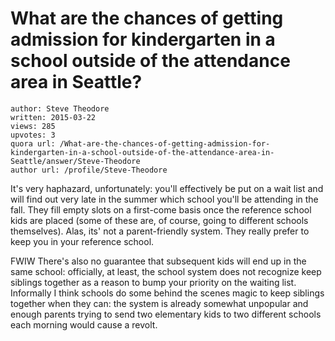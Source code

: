 # What are the chances of getting admission for kindergarten in a school outside of the attendance area in Seattle?

	author: Steve Theodore
	written: 2015-03-22
	views: 285
	upvotes: 3
	quora url: /What-are-the-chances-of-getting-admission-for-kindergarten-in-a-school-outside-of-the-attendance-area-in-Seattle/answer/Steve-Theodore
	author url: /profile/Steve-Theodore


It's very haphazard, unfortunately: you'll effectively be put on a wait list and will find out very late in the summer which school you'll be attending in the fall. They fill empty slots on a first-come basis once the reference school kids are placed (some of these are, of course, going to different schools themselves). Alas, its' not a parent-friendly system. They really prefer to keep you in your reference school. 

FWIW There's also no guarantee that subsequent kids will end up in the same school: officially, at least, the school system does not recognize keep siblings together as a reason to bump your priority on the waiting list. Informally I think schools do some behind the scenes magic to keep siblings together when they can: the system is already somewhat unpopular and enough parents trying to send two elementary kids to two different schools each morning would cause a revolt.

